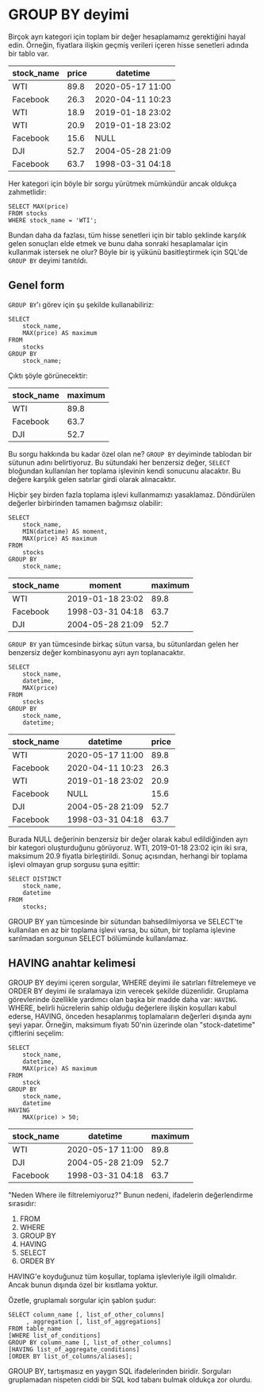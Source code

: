 # GROUP BY deyimi

Birçok ayrı kategori için toplam bir değer hesaplamamız gerektiğini hayal edin. Örneğin, fiyatlara ilişkin geçmiş verileri içeren hisse senetleri adında bir tablo var.

| stock_name	| price	| datetime |
| --- | --- | --- |
| WTI |	89.8 | 2020-05-17 11:00 |
| Facebook | 26.3 |	2020-04-11 10:23 |
| WTI |	18.9 | 2019-01-18 23:02 |
| WTI	| 20.9 |	2019-01-18 23:02 |
| Facebook |	15.6	| NULL |
| DJI	| 52.7	| 2004-05-28 21:09 |
| Facebook |	63.7	| 1998-03-31 04:18 |

Her kategori için böyle bir sorgu yürütmek mümkündür ancak oldukça zahmetlidir:

```
SELECT MAX(price)
FROM stocks
WHERE stock_name = 'WTI';
```

Bundan daha da fazlası, tüm hisse senetleri için bir tablo şeklinde karşılık gelen sonuçları elde etmek ve 
bunu daha sonraki hesaplamalar için kullanmak istersek ne olur?
Böyle bir iş yükünü basitleştirmek için SQL'de ```GROUP BY``` deyimi tanıtıldı.

## Genel form

```GROUP BY```'ı görev için şu şekilde kullanabiliriz:

```
SELECT
    stock_name, 
    MAX(price) AS maximum
FROM 
    stocks
GROUP BY
    stock_name;
```
  
Çıktı şöyle görünecektir:

| stock_name | maximum |
| --- | --- |
| WTI	| 89.8 |
| Facebook | 63.7 |
| DJI	| 52.7 |

Bu sorgu hakkında bu kadar özel olan ne? ```GROUP BY``` deyiminde tablodan bir sütunun adını belirtiyoruz. 
Bu sütundaki her benzersiz değer, ```SELECT``` bloğundan kullanılan her toplama işlevinin kendi sonucunu alacaktır. 
Bu değere karşılık gelen satırlar girdi olarak alınacaktır.

Hiçbir şey birden fazla toplama işlevi kullanmamızı yasaklamaz. Döndürülen değerler birbirinden tamamen bağımsız olabilir:

```
SELECT
    stock_name,
    MIN(datetime) AS moment,
    MAX(price) AS maximum
FROM
    stocks
GROUP BY
    stock_name;
```

| stock_name |	moment |	maximum |
| --- | --- | --- |
| WTI |	2019-01-18 23:02 |	89.8 |
| Facebook	| 1998-03-31 04:18 | 63.7 |
| DJI |	2004-05-28 21:09 |	52.7 |

```GROUP BY``` yan tümcesinde birkaç sütun varsa, bu sütunlardan gelen her benzersiz değer kombinasyonu ayrı ayrı toplanacaktır.

```
SELECT
    stock_name,
    datetime,
    MAX(price)
FROM
    stocks
GROUP BY
    stock_name,
    datetime;
```

| stock_name |	datetime |	price |
| --- | --- | --- |
| WTI |	2020-05-17 11:00 |	89.8 |
| Facebook | 2020-04-11 10:23 |	26.3 |
| WTI	| 2019-01-18 23:02	| 20.9 |
| Facebook | NULL |	15.6 |
| DJI	| 2004-05-28 21:09	| 52.7 |
| Facebook | 1998-03-31 04:18 |	63.7 |

Burada NULL değerinin benzersiz bir değer olarak kabul edildiğinden ayrı bir kategori oluşturduğunu görüyoruz. 
WTI, 2019-01-18 23:02 için iki sıra, maksimum 20.9 fiyatla birleştirildi. Sonuç açısından, herhangi bir toplama işlevi olmayan grup sorgusu şuna eşittir:

```
SELECT DISTINCT 
    stock_name,
    datetime
FROM
    stocks;
```

GROUP BY yan tümcesinde bir sütundan bahsedilmiyorsa ve SELECT'te kullanılan en az bir toplama işlevi varsa, 
bu sütun, bir toplama işlevine sarılmadan sorgunun SELECT bölümünde kullanılamaz.

## HAVING anahtar kelimesi

GROUP BY deyimi içeren sorgular, WHERE deyimi ile satırları filtrelemeye ve ORDER BY deyimi ile sıralamaya izin verecek şekilde düzenlidir. 
Gruplama görevlerinde özellikle yardımcı olan başka bir madde daha var: ```HAVING```. 
WHERE, belirli hücrelerin sahip olduğu değerlere ilişkin koşulları kabul ederse, HAVING, önceden hesaplanmış toplamaların değerleri dışında aynı şeyi yapar. 
Örneğin, maksimum fiyatı 50'nin üzerinde olan "stock-datetime" çiftlerini seçelim:

```
SELECT
    stock_name,
    datetime,
    MAX(price) AS maximum
FROM
    stock
GROUP BY 
    stock_name,
    datetime
HAVING
    MAX(price) > 50;
```

| stock_name	| datetime | maximum |
| --- | --- | --- |
| WTI |	2020-05-17 11:00 | 89.8 |
| DJI	| 2004-05-28 21:09	| 52.7 |
| Facebook | 1998-03-31 04:18 |	63.7 |

"Neden Where ile filtrelemiyoruz?" Bunun nedeni, ifadelerin değerlendirme sırasıdır:

1. FROM
2. WHERE
3. GROUP BY
4. HAVING
5. SELECT
6. ORDER BY

HAVING'e koyduğunuz tüm koşullar, toplama işlevleriyle ilgili olmalıdır. Ancak bunun dışında özel bir kısıtlama yoktur.

Özetle, gruplamalı sorgular için şablon şudur:

```
SELECT column_name [, list_of_other_columns]
     , aggregation [, list_of_aggregations]
FROM table_name
[WHERE list_of_conditions]
GROUP BY column_name [, list_of_other_columns]
[HAVING list_of_aggregate_conditions]
[ORDER BY list_of_columns/aliases];
```
GROUP BY, tartışmasız en yaygın SQL ifadelerinden biridir. Sorguları gruplamadan nispeten ciddi bir SQL kod tabanı bulmak oldukça zor olurdu. 

